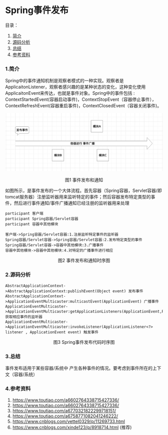 # Spring事件发布

目录：

1. [简介][1]
2. [源码分析][2]
3. [总结][3]
4. [参考资料][4]



### 1.简介

Spring中的事件通知机制是观察者模式的一种实现。观察者是ApplicaitonListener，观察者感兴趣的是某种状态的变化，这种变化使用ApplicaitonEvent来传达，也就是事件对象。Spring中的事件包括 : ContextStartedEvent(容器启动事件)，ContextStopEvent（容器停止事件），ContextRefreshEvent(容器重启事件)，ContextClosedEvent（容器关闭事件)。

![](1.jpg)

<center>图1 事件发布和通知
</center>



如图所示，是事件发布的一个大体流程。首先容器（Spring容器，Servlet容器/即tomcat服务器）注册监听器用来监听特定的事件；然后容器发布特定类型的事件，然后进行事件通知/事件广播通知已经注册的监听器用来处理

```sequence
participant 客户端
participant Spring容器/Servlet容器
participant 容器中其他模块

客户端->Spring容器/Servlet容器:1.注册监听特定事件的监听器
Spring容器/Servlet容器->Spring容器/Servlet容器:2.发布特定类型的事件
Spring容器/Servlet容器->容器中其他模块:3.广播事件
容器中其他模块->容器中其他模块:4.对特定的广播事件进行相应
```

<center>图2 事件发布和通知时序图</center>



### 2.源码分析

```sequence
AbstractApplicationContext->AbstractApplicationContext:publishEvent(Object event) 发布事件
AbstractApplicationContext->ApplicationEventMulticaster:multicastEvent(ApplicationEvent) 广播事件
ApplicationEventMulticaster->ApplicationEventMulticaster:getApplicationListeners(ApplicationEvent,ResolvableType) 获取相应事件的监听器
ApplicationEventMulticaster->ApplicationEventMulticaster:invokeListener(ApplicationListener<?> listener , ApplicationEvent event) 触发事件
```

<center>图3 Spring事件发布代码时序图</center>



### 3.总结

事件发布适用于某些容器/系统中 产生各种事件的情况。要考虑到事件所在的上下文（容器/系统）

### 4.参考资料

1. https://www.toutiao.com/a6602764338715427336/
2. https://www.toutiao.com/a6602764338715427336/
3. https://www.toutiao.com/a6770321822299718151/
4. https://www.toutiao.com/a6758771082041246222/
5. https://www.cnblogs.com/vettel0329/p/11269733.html
6. https://www.cnblogs.com/xinde123/p/8918714.html (推荐)





[1]: #1简介
[2]: #2源码分析
[3]: #3总结
[4]: #4参考资料

